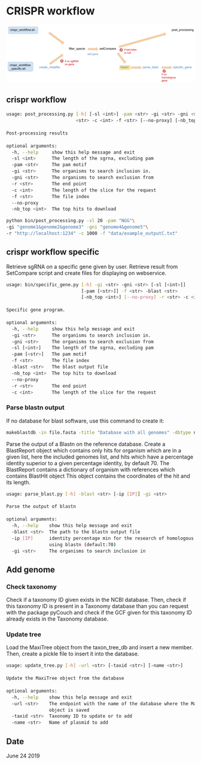 # CRISPR workflow
![Worklofw script](https://github.com/sophielem/crispr/blob/dev_add_genome/doc/workflow_script.png)
## crispr workflow

```sh
usage: post_processing.py [-h] [-sl <int>] -pam <str> -gi <str> -gni <str> -r
                          <str> -c <int> -f <str> [--no-proxy] [-nb_top <int>]

Post-processing results

optional arguments:
  -h, --help     show this help message and exit
  -sl <int>      The length of the sgrna, excluding pam
  -pam <str>     The pam motif
  -gi <str>      The organisms to search inclusion in.
  -gni <str>     The organisms to search exclusion from
  -r <str>       The end point
  -c <int>       The length of the slice for the request
  -f <str>       The file index
  --no-proxy
  -nb_top <int>  The top hits to download
```

```sh
python bin/post_processing.py -sl 20 -pam "NGG"\
-gi "genome1&genome2&genome3" -gni "genome4&genome5"\
-r "http://localhost:1234" -c 1000 -f "data/example_outputC.txt"
```

## crispr workflow specific
Retrieve sgRNA on a specific gene given by user. Retrieve result from SetCompare script and
create files for displaying on webservice.

```sh
usage: bin/specific_gene.py [-h] -gi <str> -gni <str> [-sl [<int>]]
                            [-pam [<str>]] -f <str> -blast <str>
                            [-nb_top <int>] [--no-proxy] -r <str> -c <int>

Specific gene program.

optional arguments:
  -h, --help     show this help message and exit
  -gi <str>      The organisms to search inclusion in.
  -gni <str>     The organisms to search exclusion from
  -sl [<int>]    The length of the sgrna, excluding pam
  -pam [<str>]   The pam motif
  -f <str>       The file index
  -blast <str>   The blast output file
  -nb_top <int>  The top hits to download
  --no-proxy
  -r <str>       The end point
  -c <int>       The length of the slice for the request
```

### Parse blastn output
If no database for blast software, use this command to create it:
```sh
makeblastdb -in file.fasta -title "Database with all genomes" -dbtype nucl
```

Parse the output of a Blastn on the reference database. Create a BlastReport object which
contains only hits for organism which are in a given list, here the included genomes list, and
hits which have a percentage identity superior to a given percentage identity, by default 70.
The BlastReport contains a dictionary of organism with references which contains BlastHit object
This object contains the coordinates of the hit and its length.
```sh
usage: parse_blast.py [-h] -blast <str> [-ip [IP]] -gi <str>

Parse the output of blastn

optional arguments:
  -h, --help    show this help message and exit
  -blast <str>  The path to the blastn output file
  -ip [IP]      identity percentage min for the research of homologous genes
                using blastn (default:70)
  -gi <str>     The organisms to search inclusion in
 ```

## Add genome
### Check taxonomy
Check if a taxonomy ID given exists in the NCBI database. Then, check if this taxonomy ID is
present in a Taxonomy database than you can request with the package pyCouch and check
if the GCF given for this taxonomy ID already exists in the Taxonomy database.


### Update tree
Load the MaxiTree object from the taxon_tree_db and insert a new member.
Then, create a pickle file to insert it into the database.

```sh
usage: update_tree.py [-h] -url <str> [-taxid <str>] [-name <str>]

Update the MaxiTree object from the database

optional arguments:
  -h, --help    show this help message and exit
  -url <str>    The endpoint with the name of the database where the MaxiTree
                object is saved
  -taxid <str>  Taxonomy ID to update or to add
  -name <str>   Name of plasmid to add
```

## Date
June 24 2019
